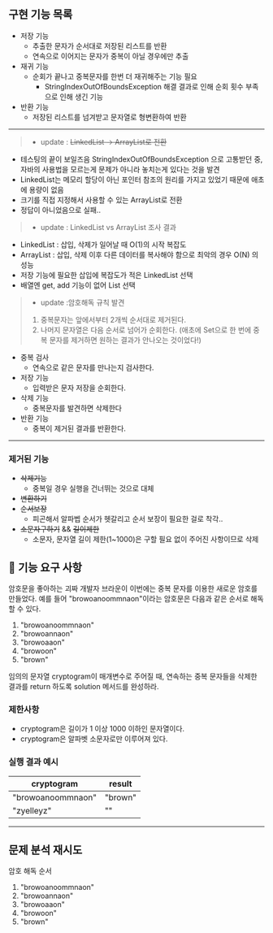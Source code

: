 
## 구현 기능 목록

- 저장 기능
  - 추출한 문자가 순서대로 저장된 리스트를 반환
  - 연속으로 이어지는 문자가 중복이 아닐 경우에만 추출
- 재귀 기능
  - 순회가 끝나고 중복문자를 한번 더 재귀해주는 기능 필요
    - StringIndexOutOfBoundsException 해결 결과로 인해 순회 횟수 부족으로 인해 생긴 기능
- 반환 기능
  - 저장된 리스트를 넘겨받고 문자열로 형변환하여 반환

---
>- update : ~~LinkedList -> ArrayList로 전환~~
  - 테스팅의 끝이 보일즈음 StringIndexOutOfBoundsException 으로 고통받던 중, 자바의 사용법을 모르는게 문제가 아니라 놓치는게 있다는 것을 발견
  - LinkedList는 메모리 할당이 아닌 포인터 참조의 원리를 가지고 있었기 때문에 애초에 용량이 없음
  - 크기를 직접 지정해서 사용할 수 있는 ArrayList로 전환
  - 정답이 아니었음으로 실패..

>- update : LinkedList vs ArrayList 조사 결과
- LinkedList : 삽입, 삭제가 일어날 때 O(1)의 시작 복잡도
- ArrayList : 삽입, 삭제 이후 다른 데이터를 복사해야 함으로 최악의 경우 O(N) 의 성능
- 저장 기능에 필요한 삽입에 복잡도가 적은 LinkedList 선택
- 배열엔 get, add 기능이 없어 List 선택

>- update :암호해독 규칙 발견
>1. 중복문자는 앞에서부터 2개씩 순서대로 제거된다.
>2. 나머지 문자열은 다음 순서로 넘어가 순회한다.
   (애초에 Set으로 한 번에 중복 문자를 제거하면 원하는 결과가 안나오는 것이었다!)

- 중복 검사
  - 연속으로 같은 문자를 만나는지 검사한다.
- 저장 기능
  - 입력받은 문자 저장을 순회한다.
- 삭제 기능
  - 중복문자를 발견하면 삭제한다
- 반환 기능
  - 중복이 제거된 결과를 반환한다.


---

### 제거된 기능

- ~~삭제기능~~
  - 중복일 경우 실행을 건너뛰는 것으로 대체
- ~~변환하기~~
- ~~순서보장~~
  - 피곤해서 알파벱 순서가 헷갈리고 순서 보장이 필요한 걸로 착각..
- ~~소문자구하기~~ && ~~길이제한~~
  - 소문자, 문자열 길이 제한(1~1000)은 구할 필요 없이 주어진 사항이므로 삭제
  

## 🚀 기능 요구 사항

암호문을 좋아하는 괴짜 개발자 브라운이 이번에는 중복 문자를 이용한 새로운 암호를 만들었다. 예를 들어 "browoanoommnaon"이라는 암호문은 다음과 같은 순서로 해독할 수 있다.

1. "browoanoommnaon" 
2. "browoannaon" 
3. "browoaaon" 
4. "browoon" 
5. "brown"

임의의 문자열 cryptogram이 매개변수로 주어질 때, 연속하는 중복 문자들을 삭제한 결과를 return 하도록 solution 메서드를 완성하라.

### 제한사항

- cryptogram은 길이가 1 이상 1000 이하인 문자열이다.
- cryptogram은 알파벳 소문자로만 이루어져 있다.

### 실행 결과 예시

| cryptogram | result |
| --- | --- |
| "browoanoommnaon" | "brown" |
| "zyelleyz" | "" |

---

## 문제 분석 재시도

암호 해독 순서
1. "browoanoommnaon"
2. "browoannaon"
3. "browoaaon"
4. "browoon"
5. "brown"







